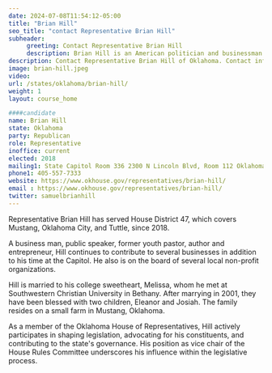 ```yaml
---
date: 2024-07-08T11:54:12-05:00
title: "Brian Hill"
seo_title: "contact Representative Brian Hill"
subheader:
     greeting: Contact Representative Brian Hill
     description: Brian Hill is an American politician and businessman. He has been serving as a member of the Oklahoma House of Representatives since January 2019, representing the 47th district. Elected in November 2018.
description: Contact Representative Brian Hill of Oklahoma. Contact information for Brian Hill includes email address, phone number, and mailing address.
image: brian-hill.jpeg
video:
url: /states/oklahoma/brian-hill/
weight: 1
layout: course_home

####candidate
name: Brian Hill
state: Oklahoma
party: Republican
role: Representative
inoffice: current
elected: 2018
mailing1: State Capitol Room 336 2300 N Lincoln Blvd, Room 112 Oklahoma City, OK 73105
phone1: 405-557-7333
website: https://www.okhouse.gov/representatives/brian-hill/
email : https://www.okhouse.gov/representatives/brian-hill/
twitter: samuelbrianhill
---
```

Representative Brian Hill has served House District 47, which covers Mustang, Oklahoma City, and Tuttle, since 2018.

A business man, public speaker, former youth pastor, author and entrepreneur, Hill continues to contribute to several businesses in addition to his time at the Capitol. He also is on the board of several local non-profit organizations.

Hill is married to his college sweetheart, Melissa, whom he met at Southwestern Christian University in Bethany. After marrying in 2001, they have been blessed with two children, Eleanor and Josiah. The family resides on a small farm in Mustang, Oklahoma.

As a member of the Oklahoma House of Representatives, Hill actively participates in shaping legislation, advocating for his constituents, and contributing to the state's governance. His position as vice chair of the House Rules Committee underscores his influence within the legislative process.
